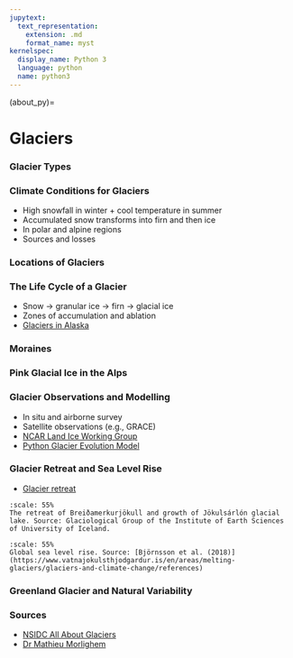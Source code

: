```yaml
---
jupytext:
  text_representation:
    extension: .md
    format_name: myst
kernelspec:
  display_name: Python 3
  language: python
  name: python3
---
```


(about_py)=

# Glaciers

### Glacier Types

### Climate Conditions for Glaciers

- High snowfall in winter + cool temperature in summer
- Accumulated snow transforms into firn and then ice
- In polar and alpine regions 
- Sources and losses

### Locations of Glaciers 

### The Life Cycle of a Glacier

- Snow -> granular ice -> firn -> glacial ice
- Zones of accumulation and ablation
- [Glaciers in Alaska](https://www.nytimes.com/interactive/2021/04/13/climate/muldrow-glacier-alaska-mount-denali.html?campaign_id=190&emc=edit_ufn_20210415&instance_id=29272&nl=updates-from-the-newsroom&regi_id=137798370&segment_id=55645&te=1&user_id=2965ea70db4c6fab16f65fb9d771d3c3)

### Moraines

### Pink Glacial Ice in the Alps

### Glacier Observations and Modelling

- In situ and airborne survey
- Satellite observations (e.g., GRACE)
- [NCAR Land Ice Working Group](http://www.cesm.ucar.edu/working_groups/Land+Ice/)
- [Python Glacier Evolution Model](https://github.com/drounce/PyGEM/wiki)

### Glacier Retreat and Sea Level Rise

- [Glacier retreat](https://www.youtube.com/watch?time_continue=7&v=E4Zc_KuXMkA&feature=emb_logo)

```{figure} /_static/lecture_specific/figures/glacier_retreat.jpeg
:scale: 55%
The retreat of Breiðamerkurjökull and growth of Jökulsárlón glacial lake. Source: Glaciological Group of the Institute of Earth Sciences of University of Iceland.
```

```{figure} /_static/lecture_specific/figures/glaciers_slr.jpeg
:scale: 55%
Global sea level rise. Source: [Björnsson et al. (2018)](https://www.vatnajokulsthjodgardur.is/en/areas/melting-glaciers/glaciers-and-climate-change/references)
```
### Greenland Glacier and Natural Variability

### Sources

- [NSIDC All About Glaciers](https://nsidc.org/cryosphere/glaciers )
- [Dr Mathieu Morlighem](https://www.youtube.com/watch?v=EApyLVCng9I)


